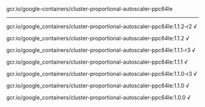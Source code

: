 gcr.io/google-containers/cluster-proportional-autoscaler-ppc64le 

----
gcr.io/google_containers/cluster-proportional-autoscaler-ppc64le:1.1.2-r2 √

gcr.io/google_containers/cluster-proportional-autoscaler-ppc64le:1.1.2 √

gcr.io/google_containers/cluster-proportional-autoscaler-ppc64le:1.1.1-r3 √

gcr.io/google_containers/cluster-proportional-autoscaler-ppc64le:1.1.1 √

gcr.io/google_containers/cluster-proportional-autoscaler-ppc64le:1.1.0-r3 √

gcr.io/google_containers/cluster-proportional-autoscaler-ppc64le:1.1.0 √

gcr.io/google_containers/cluster-proportional-autoscaler-ppc64le:1.0.0 √

